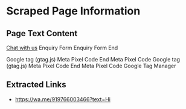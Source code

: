 # Scraped Page Information

## Page Text Content
[Chat with us](https://wa.me/919766003466?text=Hi)
Enquiry Form
Enquiry Form End
<script src="/site/templates/assets/js/jquery-ui.min.js?v=1737808913" defer></script>
<script type="text/javascript" src="js/jquery.waypoints.min.js" defer></script>
<script type="text/javascript" src="js/jquery.counterup.min.js" defer></script>
Google tag (gtag.js)
Meta Pixel Code
End Meta Pixel Code
Google tag (gtag.js)
Meta Pixel Code
End Meta Pixel Code
Google Tag Manager

## Extracted Links
- https://wa.me/919766003466?text=Hi
